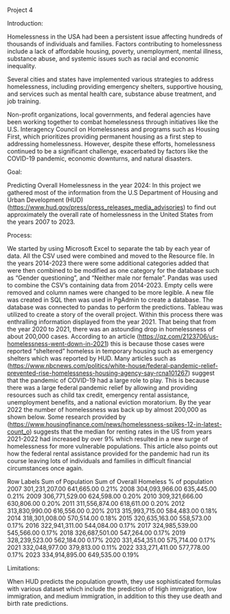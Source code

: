 Project 4 







Introduction:

Homelessness in the USA had been a persistent issue affecting hundreds of thousands of individuals and families. Factors contributing to homelessness include a lack of affordable housing, poverty, unemployment, mental illness, substance abuse, and systemic issues such as racial and economic inequality.

Several cities and states have implemented various strategies to address homelessness, including providing emergency shelters, supportive housing, and services such as mental health care, substance abuse treatment, and job training.

Non-profit organizations, local governments, and federal agencies have been working together to combat homelessness through initiatives like the U.S. Interagency Council on Homelessness and programs such as Housing First, which prioritizes providing permanent housing as a first step to addressing homelessness. However, despite these efforts, homelessness continued to be a significant challenge, exacerbated by factors like the COVID-19 pandemic, economic downturns, and natural disasters.

Goal:

Predicting Overall Homelessness in the year 2024:
In this project we gathered most of the information from the U.S Department of Housing and Urban Development (HUD) (https://www.hud.gov/press/press_releases_media_advisories) to find out approximately the overall rate of homelessness in the United States from the years 2007 to 2023. 

Process:

We started by using Microsoft Excel to separate the tab by each year of data. All the CSV used were combined and moved to the Resource file. In the years 2014-2023 there were some additional categories added that were then combined to be modified as one category for the database such as “Gender questioning”, and “Neither male nor female”. 
Pandas was used to combine the CSV’s containing data from 2014-2023. Empty cells were removed and column names were changed to be more legible. A new file was created in SQL then was used in PgAdmin to create a database. The database was connected to pandas to perform the predictions. Tableau was utilized to create a story of the overall project.
Within this process there was enthralling information displayed from the year 2021. That being that from the year 2020 to 2021, there was an astounding drop in homelessness of about 200,000 cases. According to an article (https://qz.com/2123706/us-homelessness-went-down-in-2021) this is because those cases were reported “sheltered” homeless in temporary housing such as emergency shelters which was reported by HUD. Many articles such as (https://www.nbcnews.com/politics/white-house/federal-pandemic-relief-prevented-rise-homelessness-housing-agency-say-rcna101267) suggest that the pandemic of COVID-19 had a large role to play. This is because there was a large federal pandemic relief by allowing and providing resources such as child tax credit, emergency rental assistance, unemployment benefits, and a national eviction moratorium.
By the year 2022 the number of homelessness was back up by almost 200,000 as shown below. Some research provided by (https://www.housingfinance.com/news/homelessness-spikes-12-in-latest-count_o) suggests that the median for renting rates in the US from years 2021-2022 had increased by over 9% which resulted in a new surge of homelessness for more vulnerable populations. This article also points out how the federal rental assistance provided for the pandemic had run its course leaving lots of individuals and families in difficult financial circumstances once again.


Row Labels	Sum of Population	Sum of Overall Homeless	% of population
2007	         301,231,207.00 	                                641,665.00 	0.21%
2008	         304,093,966.00 	                                635,445.00 	0.21%
2009	         306,771,529.00 	                                624,598.00 	0.20%
2010	         309,321,666.00 	                                630,806.00 	0.20%
2011	         311,556,874.00 	                                618,611.00 	0.20%
2012	         313,830,990.00 	                                616,556.00 	0.20%
2013	         315,993,715.00 	                                584,483.00 	0.18%
2014	         318,301,008.00 	                                570,514.00 	0.18%
2015	         320,635,163.00 	                                558,573.00 	0.17%
2016	         322,941,311.00 	                                544,084.00 	0.17%
2017	         324,985,539.00 	                                545,566.00 	0.17%
2018	         326,687,501.00 	                                547,264.00 	0.17%
2019	         328,239,523.00 	                                562,184.00 	0.17%
2020	         331,454,351.00 	                                575,714.00 	0.17%
2021	         332,048,977.00 	                                379,813.00 	0.11%
2022	         333,271,411.00 	                                577,778.00 	0.17%
2023	         334,914,895.00 	                                649,535.00 	0.19%



Limitations: 

When HUD predicts the population growth, they use sophisticated formulas with various dataset which include the prediction of High immigration, low immigration, and medium immigration, in addition to this they use death and birth rate predictions. 
